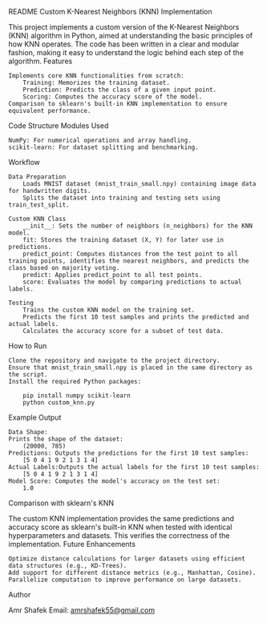 README
Custom K-Nearest Neighbors (KNN) Implementation

This project implements a custom version of the K-Nearest Neighbors (KNN) algorithm in Python, aimed at understanding the basic principles of how KNN operates. The code has been written in a clear and modular fashion, making it easy to understand the logic behind each step of the algorithm.
Features

    Implements core KNN functionalities from scratch:
        Training: Memorizes the training dataset.
        Prediction: Predicts the class of a given input point.
        Scoring: Computes the accuracy score of the model.
    Comparison to sklearn's built-in KNN implementation to ensure equivalent performance.

Code Structure
Modules Used

    NumPy: For numerical operations and array handling.
    scikit-learn: For dataset splitting and benchmarking.

Workflow

    Data Preparation
        Loads MNIST dataset (mnist_train_small.npy) containing image data for handwritten digits.
        Splits the dataset into training and testing sets using train_test_split.

    Custom KNN Class
        __init__: Sets the number of neighbors (n_neighbors) for the KNN model.
        fit: Stores the training dataset (X, Y) for later use in predictions.
        predict_point: Computes distances from the test point to all training points, identifies the nearest neighbors, and predicts the class based on majority voting.
        predict: Applies predict_point to all test points.
        score: Evaluates the model by comparing predictions to actual labels.

    Testing
        Trains the custom KNN model on the training set.
        Predicts the first 10 test samples and prints the predicted and actual labels.
        Calculates the accuracy score for a subset of test data.

How to Run

    Clone the repository and navigate to the project directory.
    Ensure that mnist_train_small.npy is placed in the same directory as the script.
    Install the required Python packages:

        pip install numpy scikit-learn
        python custom_knn.py



Example Output

    Data Shape:
    Prints the shape of the dataset:
        (20000, 785)
    Predictions: Outputs the predictions for the first 10 test samples:
        [5 0 4 1 9 2 1 3 1 4]
    Actual Labels:Outputs the actual labels for the first 10 test samples:    
        [5 0 4 1 9 2 1 3 1 4]
    Model Score: Computes the model's accuracy on the test set:
        1.0
Comparison with sklearn's KNN

The custom KNN implementation provides the same predictions and accuracy score as sklearn's built-in KNN when tested with identical hyperparameters and datasets. This verifies the correctness of the implementation.
Future Enhancements

    Optimize distance calculations for larger datasets using efficient data structures (e.g., KD-Trees).
    Add support for different distance metrics (e.g., Manhattan, Cosine).
    Parallelize computation to improve performance on large datasets.

Author

Amr Shafek
Email: amrshafek55@gmail.com
